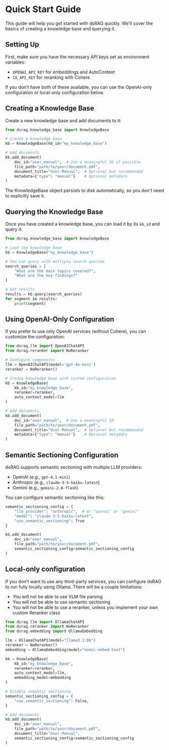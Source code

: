 # Quick Start Guide

This guide will help you get started with dsRAG quickly. We'll cover the basics of creating a knowledge base and querying it.

## Setting Up

First, make sure you have the necessary API keys set as environment variables:
- `OPENAI_API_KEY` for embeddings and AutoContext
- `CO_API_KEY` for reranking with Cohere

If you don't have both of these available, you can use the OpenAI-only configuration or local-only configuration below.

## Creating a Knowledge Base

Create a new knowledge base and add documents to it:

```python
from dsrag.knowledge_base import KnowledgeBase

# Create a knowledge base
kb = KnowledgeBase(kb_id="my_knowledge_base")

# Add documents
kb.add_document(
    doc_id="user_manual",  # Use a meaningful ID if possible
    file_path="path/to/your/document.pdf",
    document_title="User Manual",  # Optional but recommended
    metadata={"type": "manual"}    # Optional metadata
)
```

The KnowledgeBase object persists to disk automatically, so you don't need to explicitly save it.

## Querying the Knowledge Base

Once you have created a knowledge base, you can load it by its `kb_id` and query it:

```python
from dsrag.knowledge_base import KnowledgeBase

# Load the knowledge base
kb = KnowledgeBase("my_knowledge_base")

# You can query with multiple search queries
search_queries = [
    "What are the main topics covered?",
    "What are the key findings?"
]

# Get results
results = kb.query(search_queries)
for segment in results:
    print(segment)
```

## Using OpenAI-Only Configuration

If you prefer to use only OpenAI services (without Cohere), you can customize the configuration:

```python
from dsrag.llm import OpenAIChatAPI
from dsrag.reranker import NoReranker

# Configure components
llm = OpenAIChatAPI(model='gpt-4o-mini')
reranker = NoReranker()

# Create knowledge base with custom configuration
kb = KnowledgeBase(
    kb_id="my_knowledge_base",
    reranker=reranker,
    auto_context_model=llm
)

# Add documents
kb.add_document(
    doc_id="user_manual",  # Use a meaningful ID
    file_path="path/to/your/document.pdf",
    document_title="User Manual",  # Optional but recommended
    metadata={"type": "manual"}    # Optional metadata
)
```

## Semantic Sectioning Configuration

dsRAG supports semantic sectioning with multiple LLM providers:
- OpenAI (e.g., `gpt-4.1-mini`)
- Anthropic (e.g., `claude-3-5-haiku-latest`)
- Gemini (e.g., `gemini-2.0-flash`)

You can configure semantic sectioning like this:

```python
semantic_sectioning_config = {
    "llm_provider": "anthropic",  # or "openai" or "gemini"
    "model": "claude-3-5-haiku-latest",
    "use_semantic_sectioning": True
}

kb.add_document(
    doc_id="user_manual",
    file_path="path/to/your/document.pdf",
    semantic_sectioning_config=semantic_sectioning_config
)
```

## Local-only configuration

If you don't want to use any third-party services, you can configure dsRAG to run fully locally using Ollama. There will be a couple limitations:
- You will not be able to use VLM file parsing
- You will not be able to use semantic sectioning
- You will not be able to use a reranker, unless you implement your own custom Reranker class

```python
from dsrag.llm import OllamaChatAPI
from dsrag.reranker import NoReranker
from dsrag.embedding import OllamaEmbedding

llm = OllamaChatAPI(model="llama3.1:8b")
reranker = NoReranker()
embedding = OllamaEmbedding(model="nomic-embed-text")

kb = KnowledgeBase(
    kb_id="my_knowledge_base",
    reranker=reranker,
    auto_context_model=llm,
    embedding_model=embedding
)

# Disable semantic sectioning
semantic_sectioning_config = {
    "use_semantic_sectioning": False,
}

# Add documents
kb.add_document(
    doc_id="user_manual",
    file_path="path/to/your/document.pdf",
    document_title="User Manual",
    semantic_sectioning_config=semantic_sectioning_config
)
```